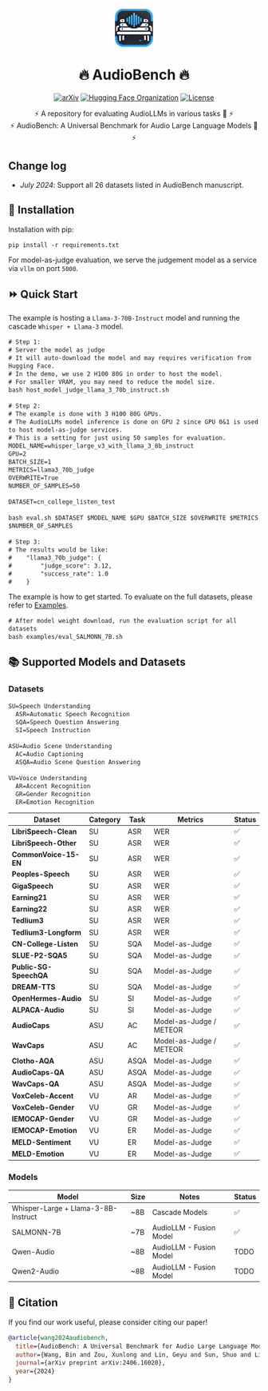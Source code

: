 <p align="center">
  <img src="assets/logo.png" alt="Prometheus-Logo" style="width: 15%; display: block; margin: auto;">
</p>

<h1 align="center">🔥 AudioBench 🔥</h1>



<p align="center">
  <a href="https://arxiv.org/abs/2406.16020"><img src="https://img.shields.io/badge/arXiv-2406.16020-b31b1b.svg" alt="arXiv"></a>
  <a href="AudioLLMs"><img src="https://img.shields.io/badge/Hugging%20Face-Organization-ff9d00" alt="Hugging Face Organization"></a>
  <a href="https://huggingface.co/spaces/AudioLLMs/AudioBench-Leaderboard"><img src="https://img.shields.io/badge/AudioBench-Leaderboard-g41b1b.svg" alt="License"></a>
</p>

<p align="center">
  ⚡ A repository for evaluating AudioLLMs in various tasks 🚀 ⚡ <br>
  ⚡ AudioBench: A Universal Benchmark for Audio Large Language Models 🚀 ⚡ <br>
</p>

## Change log

* *July 2024*: Support all 26 datasets listed in AudioBench manuscript.



## 🔧 Installation

Installation with pip:
```shell
pip install -r requirements.txt
```
For model-as-judge evaluation, we serve the judgement model as a service via `vllm` on port `5000`.


## ⏩ Quick Start

The example is hosting a `Llama-3-70B-Instruct` model and running the cascade `Whisper + Llama-3` model.
```shell
# Step 1:
# Server the model as judge
# It will auto-download the model and may requires verification from Hugging Face.
# In the demo, we use 2 H100 80G in order to host the model.
# For smaller VRAM, you may need to reduce the model size.
bash host_model_judge_llama_3_70b_instruct.sh

# Step 2:
# The example is done with 3 H100 80G GPUs.
# The AudioLLMs model inference is done on GPU 2 since GPU 0&1 is used to host model-as-judge services.
# This is a setting for just using 50 samples for evaluation.
MODEL_NAME=whisper_large_v3_with_llama_3_8b_instruct
GPU=2
BATCH_SIZE=1
METRICS=llama3_70b_judge
OVERWRITE=True
NUMBER_OF_SAMPLES=50

DATASET=cn_college_listen_test

bash eval.sh $DATASET $MODEL_NAME $GPU $BATCH_SIZE $OVERWRITE $METRICS $NUMBER_OF_SAMPLES

# Step 3:
# The results would be like:
#    "llama3_70b_judge": {
#        "judge_score": 3.12,
#        "success_rate": 1.0
#    }

```
The example is how to get started. To evaluate on the full datasets, please refer to [Examples](./examples/).

```shell
# After model weight download, run the evaluation script for all datasets
bash examples/eval_SALMONN_7B.sh
```


## 📚 Supported Models and Datasets

### Datasets
```
SU=Speech Understanding
  ASR=Automatic Speech Recognition
  SQA=Speech Question Answering
  SI=Speech Instruction

ASU=Audio Scene Understanding
  AC=Audio Captioning
  ASQA=Audio Scene Question Answering

VU=Voice Understanding
  AR=Accent Recognition
  GR=Gender Recognition
  ER=Emotion Recognition
```

|Dataset|Category|Task|Metrics|Status|
|---|---|---|---|---|
|**LibriSpeech-Clean**|SU|ASR|WER|✅|
|**LibriSpeech-Other**|SU|ASR|WER|✅|
|**CommonVoice-15-EN**|SU|ASR|WER|✅|
|**Peoples-Speech**|SU|ASR|WER|✅|
|**GigaSpeech**|SU|ASR|WER|✅|
|**Earning21**|SU|ASR|WER|✅|
|**Earning22**|SU|ASR|WER|✅|
|**Tedlium3**|SU|ASR|WER|✅|
|**Tedlium3-Longform**|SU|ASR|WER|✅|
|**CN-College-Listen**|SU|SQA|Model-as-Judge|✅|
|**SLUE-P2-SQA5**|SU|SQA|Model-as-Judge|✅|
|**Public-SG-SpeechQA**|SU|SQA|Model-as-Judge|✅|
|**DREAM-TTS**|SU|SQA|Model-as-Judge|✅|
|**OpenHermes-Audio**|SU|SI|Model-as-Judge|✅|
|**ALPACA-Audio**|SU|SI|Model-as-Judge|✅|
|**AudioCaps**|ASU|AC|Model-as-Judge / METEOR|✅|
|**WavCaps**|ASU|AC|Model-as-Judge / METEOR|✅|
|**Clotho-AQA**|ASU|ASQA|Model-as-Judge|✅|
|**AudioCaps-QA**|ASU|ASQA|Model-as-Judge|✅|
|**WavCaps-QA**|ASU|ASQA|Model-as-Judge|✅|
|**VoxCeleb-Accent**|VU|AR|Model-as-Judge|✅|
|**VoxCeleb-Gender**|VU|GR|Model-as-Judge|✅|
|**IEMOCAP-Gender**|VU|GR|Model-as-Judge|✅|
|**IEMOCAP-Emotion**|VU|ER|Model-as-Judge|✅|
|**MELD-Sentiment**|VU|ER|Model-as-Judge|✅|
|**MELD-Emotion**|VU|ER|Model-as-Judge|✅|


### Models
|Model|Size|Notes|Status|
|---|---|---|---|
|Whisper-Large + Llama-3-8B-Instruct|~8B|Cascade Models|✅|
|SALMONN-7B|~7B|AudioLLM - Fusion Model|✅|
|Qwen-Audio|~8B|AudioLLM - Fusion Model|TODO|
|Qwen2-Audio|~8B|AudioLLM - Fusion Model|TODO|


## 📖 Citation
If you find our work useful, please consider citing our paper!
```bibtex
@article{wang2024audiobench,
  title={AudioBench: A Universal Benchmark for Audio Large Language Models},
  author={Wang, Bin and Zou, Xunlong and Lin, Geyu and Sun, Shuo and Liu, Zhuohan and Zhang, Wenyu and Liu, Zhengyuan and Aw, AiTi and Chen, Nancy F},
  journal={arXiv preprint arXiv:2406.16020},
  year={2024}
}
```

